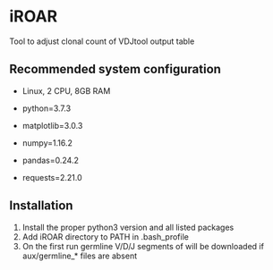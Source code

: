 # iROAR
Tool to adjust clonal count of VDJtool output table

## Recommended system configuration
* Linux, 2 CPU, 8GB RAM

* python=3.7.3
* matplotlib=3.0.3
* numpy=1.16.2
* pandas=0.24.2
* requests=2.21.0

## Installation
1. Install the proper python3 version and all listed packages
2. Add iROAR directory to PATH in .bash_profile
3. On the first run germline V/D/J segments of will be downloaded if aux/germline_* files are absent